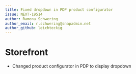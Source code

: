 ```yaml
---
title: Fixed dropdown in PDP product configurator
issue: NEXT-19514
author: Ramona Schwering
author_email: r.schwering@snapadmin.net
author_github: leichteckig
---
```

# Storefront
* Changed product configurator in PDP to display dropdown

